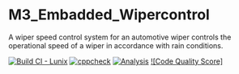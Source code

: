 # M3_Embadded_Wipercontrol
A wiper speed control system for an automotive wiper controls the operational speed of a wiper in accordance with rain conditions.

[![Build CI - Lunix](https://github.com/Sreenivas0706/M3_Embadded_Wipercontrol/actions/workflows/Build.yml/badge.svg)](https://github.com/Sreenivas0706/M3_Embadded_Wipercontrol/actions/workflows/Build.yml)
[![cppcheck](https://github.com/Sreenivas0706/M3_Embadded_Wipercontrol/actions/workflows/cppcheck.yml/badge.svg)](https://github.com/Sreenivas0706/M3_Embadded_Wipercontrol/actions/workflows/cppcheck.yml)
[![Analysis](https://github.com/Sreenivas0706/M3_Embadded_Wipercontrol/actions/workflows/Analysis.yml/badge.svg)](https://github.com/Sreenivas0706/M3_Embadded_Wipercontrol/actions/workflows/Analysis.yml)
[![Code Quality Score]](https://api.codiga.io/project/33455/score/svg)

